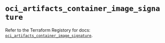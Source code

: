 # `oci_artifacts_container_image_signature`

Refer to the Terraform Registory for docs: [`oci_artifacts_container_image_signature`](https://registry.terraform.io/providers/oracle/oci/6.18.0/docs/resources/artifacts_container_image_signature).
